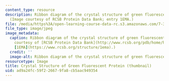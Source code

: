 ```yaml
---
content_type: resource
description: Ribbon diagram of the crystal structure of green fluorescent protein.
  (Image courtesy of RCSB Protein Data Bank; entry 1EMA.)
file: /media/https%3A/open-learning-course-data-rc.s3.amazonaws.com/7-341-brightening-up-life-harnessing-the-power-of-fluorescence-imaging-to-observe-biology-in-action-fall-2006/ad9a24fc59f226679fa8cb5aac949354_7-341f06-th.jpg
file_type: image/jpeg
image_metadata:
  caption: Ribbon diagram of the crystal structure of green fluorescent protein. (Image
    courtesy of [RCSB Protein Data Bank](http://www.rcsb.org/pdb/home/home.do) entry
    [1EMA](https://www.rcsb.org/structure/1ema).)
  credit: ''
  image-alt: Ribbon diagram of the crystal structure of green fluorescent protein.
resourcetype: Image
title: Crystal Structure of Green Fluorescent Protein (thumbnail)
uid: ad9a24fc-59f2-2667-9fa8-cb5aac949354
---
```

